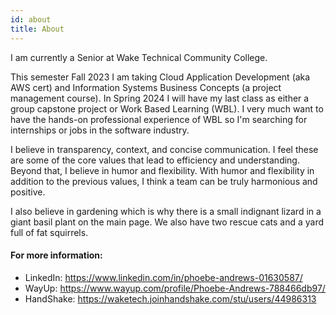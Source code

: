 ```yaml
---
id: about
title: About
---
```


I am currently a Senior at Wake Technical Community College.

This semester Fall 2023 I am taking Cloud Application Development (aka AWS cert) and Information Systems Business Concepts (a project management course).
In Spring 2024 I will have my last class as either a group capstone project or Work Based Learning (WBL). I very much want to have the hands-on professional experience of WBL so I'm searching for internships or jobs in the software industry.

I believe in transparency, context, and concise communication. I feel these are some of the core values that lead to efficiency and understanding.
Beyond that, I believe in humor and flexibility. With humor and flexibility in addition to the previous values, I think a team can be truly harmonious and positive.

I also believe in gardening which is why there is a small indignant lizard in a giant basil plant on the main page. We also have two rescue cats and a yard full of fat squirrels.

#### For more information: 

* LinkedIn:  https://www.linkedin.com/in/phoebe-andrews-01630587/ 
* WayUp:  https://www.wayup.com/profile/Phoebe-Andrews-788466db97/ 
* HandShake: https://waketech.joinhandshake.com/stu/users/44986313 

